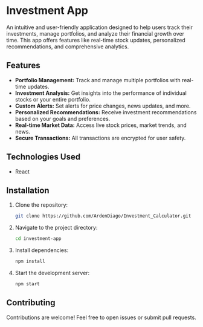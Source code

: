# Investment App

An intuitive and user-friendly application designed to help users track their investments, manage portfolios, and analyze their financial growth over time. This app offers features like real-time stock updates, personalized recommendations, and comprehensive analytics.

## Features

- **Portfolio Management:** Track and manage multiple portfolios with real-time updates.
- **Investment Analysis:** Get insights into the performance of individual stocks or your entire portfolio.
- **Custom Alerts:** Set alerts for price changes, news updates, and more.
- **Personalized Recommendations:** Receive investment recommendations based on your goals and preferences.
- **Real-time Market Data:** Access live stock prices, market trends, and news.
- **Secure Transactions:** All transactions are encrypted for user safety.

## Technologies Used

- React

## Installation

1. Clone the repository:
   ```bash
   git clone https://github.com/ArdenDiago/Investment_Calculator.git
   ```
2. Navigate to the project directory:
   ```bash
   cd investment-app
   ```
3. Install dependencies:
   ```bash
   npm install
   ```

4. Start the development server:
   ```bash
   npm start
   ```

## Contributing

Contributions are welcome! Feel free to open issues or submit pull requests.
